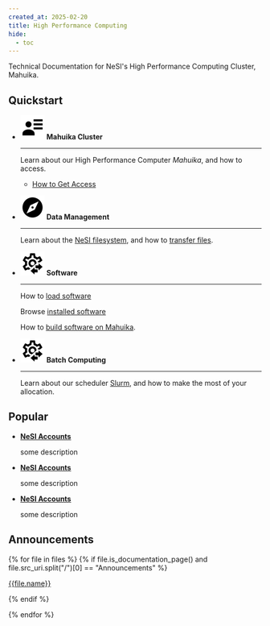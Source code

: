 ```yaml
---
created_at: 2025-02-20
title: High Performance Computing
hide: 
  - toc
---
```


Technical Documentation for NeSI's High Performance Computing Cluster, Mahuika.

## Quickstart

<div class="grid cards" markdown>

-   ![](../assets/icons/material/account-details.svg) __Mahuika Cluster__

    ---
    Learn about our High Performance Computer _Mahuika_, and how to access.

    - [How to Get Access](Mahuika_Cluster/index.md)


-   ![](../assets/icons/material/compass.svg) __Data Management__

    ---

    Learn about the [NeSI filesystem](Data_Management/File_Systems_and_Quotas/index.md), and how to [transfer files](Data_Management/Moving_files_to_and_from_the_cluster.md).

-   ![](../assets/icons/material/cog-transfer-outline.svg) __Software__

    ---

    How to [load software](Software/index.md)

    Browse [installed software](Software/Software_Catalouge/index.md)
    
    How to [build software on Mahuika](Software/Building_Software/index.md).

-   ![](../assets/icons/material/cog-transfer-outline.svg) __Batch Computing__

    ---

    Learn about our scheduler [Slurm](), and how to make the most of your allocation.

</div>

## Popular

<div class="grid cards" markdown>

-   [__NeSI Accounts__](../Access/Accounts-Projects_and_Allocations/Applying_to_join_an_existing_NeSI_project.md)

    some description

-   [__NeSI Accounts__](../Access/Accounts-Projects_and_Allocations/Applying_to_join_an_existing_NeSI_project.md)
    
    some description


-   [__NeSI Accounts__](../Access/Accounts-Projects_and_Allocations/Applying_to_join_an_existing_NeSI_project.md)
    
    some description

</div>

## Announcements 

{% for file in files %}
{% if file.is_documentation_page() and file.src_uri.split("/")[0] == "Announcements" %}

[{{file.name}}]({{file.src_uri}})

{% endif %}

{% endfor %}
